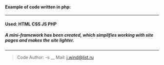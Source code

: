 #### Example of code written in php:
___

#### Used: HTML CSS JS PHP 


##### A mini-framework has been created, which simplifies working with site pages and makes the site lighter.

____

> Code Author: -s
__
> Mail: j.wind@list.ru
